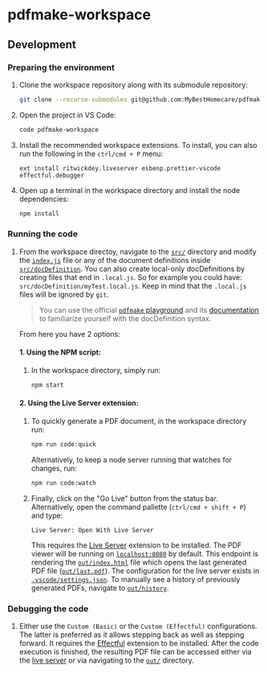 # pdfmake-workspace

## Development

### Preparing the environment

1. Clone the workspace repository along with its submodule repository:
    ```sh
    git clone --recurse-submodules git@github.com:MyBestHomecare/pdfmake-workspace.git
    ```
2. Open the project in VS Code:
    ```sh
    code pdfmake-workspace
    ```
3. Install the recommended workspace extensions. To install, you can also run the following in the `ctrl/cmd + P` menu:
    ```
    ext install ritwickdey.liveserver esbenp.prettier-vscode effectful.debugger
    ```
4. Open up a terminal in the workspace directory and install the node dependencies:
    ```sh
    npm install
    ```

### Running the code

1. From the workspace directoy, navigate to the [`src/`](src/) directory and modify the [`index.js`](src/index.js) file or any of the document definitions inside [`src/docDefinition`](src/docDefinition/). You can also create local-only docDefinitions by creating files that end in `.local.js`. So for example you could have: `src/docDefinition/myTest.local.js`. Keep in mind that the `.local.js` files will be ignored by `git`.

    > You can use the official [`pdfmake` playground](http://pdfmake.org/playground.html) and its [documentation](https://pdfmake.github.io/docs/0.1/) to familiarize yourself with the docDefinition syntax.

    From here you have 2 options:
    
    #### 1. Using the NPM script:
    1. In the workspace directory, simply run:
        ```sh
        npm start
        ```
    
    #### 2. Using the Live Server extension:
    1. To quickly generate a PDF document, in the workspace directory run:
        ```sh
        npm run code:quick
        ```
        Alternatively, to keep a node server running that watches for changes, run:
        ```sh
        npm run code:watch
        ```
    2. Finally, click on the "Go Live" button from the status bar. Alternatively, open the command pallette (`ctrl/cmd + shift + P`) and type:
        ```
        Live Server: Open With Live Server
        ```
        This requires the [Live Server](https://marketplace.visualstudio.com/items?itemName=ritwickdey.LiveServer) extension to be installed. The PDF viewer will be running on [`localhost:8080`](http://127.0.0.1:8080/) by default. This endpoint is rendering the [`out/index.html`](out/index.html) file which opens the last generated PDF file ([`out/last.pdf`](out/last.pdf)). The configuration for the live server exists in [`.vscode/settings.json`](.vscode/settings.json). To manually see a history of previously generated PDFs, navigate to [`out/history`](out/history/).

### Debugging the code

1. Either use the `Custom (Basic)` or the `Custom (Effectful)` configurations. The latter is preferred as it allows stepping back as well as stepping forward. It requires the [Effectful](https://marketplace.visualstudio.com/items?itemName=effectful.debugger) extension to be installed. After the code execution is finished, the resulting PDF file can be accessed either via the [live server](http://127.0.0.1:8080/) or via navigating to the [`out/`](out/) directory.
